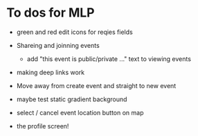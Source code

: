 # To dos for MLP

* green and red edit icons for reqies fields

* Shareing and joinning events
  * add "this event is public/private ..." text to viewing events

* making deep links work

* Move away from create event and straight to new event

* maybe test static gradient background

* select / cancel event location button on map

* the profile screen!
